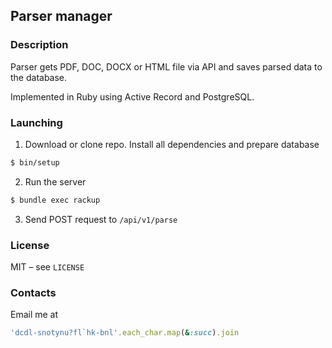 ## Parser manager

### Description

Parser gets PDF, DOC, DOCX or HTML file via API and saves parsed data to the database.

Implemented in Ruby using Active Record and PostgreSQL.

### Launching

1. Download or clone repo. Install all dependencies and prepare database

```bash
$ bin/setup
```

2. Run the server

```bash
$ bundle exec rackup
```

3. Send POST request to `/api/v1/parse`

### License

MIT – see `LICENSE`

### Contacts

Email me at

```rb
'dcdl-snotynu?fl`hk-bnl'.each_char.map(&:succ).join
```
